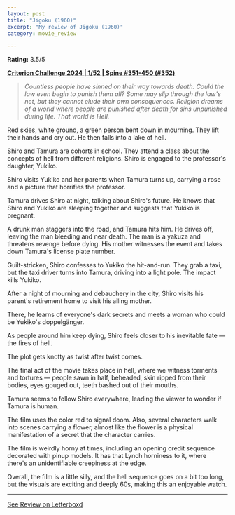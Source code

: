 ```yaml
---
layout: post
title: "Jigoku (1960)"
excerpt: "My review of Jigoku (1960)"
category: movie_review

---
```


**Rating:** 3.5/5

<b><a href="https://boxd.it/qWjuA/detail" title="Criterion Challenge 2024 | 1/52 | Spine #351-450 (#352)">Criterion Challenge 2024 | 1/52 | Spine #351-450 (#352)</a></b>

<blockquote>
<i>Countless people have sinned on their way towards death. Could the law even begin to punish them all? Some may slip through the law's net, but they cannot elude their own consequences. Religion dreams of a world where people are punished after death for sins unpunished during life. That world is Hell.</i>
</blockquote>Red skies, white ground, a green person bent down in mourning. They lift their hands and cry out. He then falls into a lake of hell.

Shiro and Tamura are cohorts in school. They attend a class about the concepts of hell from different religions. Shiro is engaged to the professor's daughter, Yukiko.

Shiro visits Yukiko and her parents when Tamura turns up, carrying a rose and a picture that horrifies the professor.

Tamura drives Shiro at night, talking about Shiro's future. He knows that Shiro and Yukiko are sleeping together and suggests that Yukiko is pregnant.

A drunk man staggers into the road, and Tamura hits him. He drives off, leaving the man bleeding and near death. The man is a yakuza and threatens revenge before dying. His mother witnesses the event and takes down Tamura's license plate number.

Guilt-stricken, Shiro confesses to Yukiko the hit-and-run. They grab a taxi, but the taxi driver turns into Tamura, driving into a light pole. The impact kills Yukiko.

After a night of mourning and debauchery in the city, Shiro visits his parent's retirement home to visit his ailing mother.

There, he learns of everyone's dark secrets and meets a woman who could be Yukiko's doppelgänger.

As people around him keep dying, Shiro feels closer to his inevitable fate — the fires of hell.

The plot gets knotty as twist after twist comes.

The final act of the movie takes place in hell, where we witness torments and tortures — people sawn in half, beheaded, skin ripped from their bodies, eyes gouged out, teeth bashed out of their mouths.

Tamura seems to follow Shiro everywhere, leading the viewer to wonder if Tamura is human.

The film uses the color red to signal doom. Also, several characters walk into scenes carrying a flower, almost like the flower is a physical manifestation of a secret that the character carries.

The film is weirdly horny at times, including an opening credit sequence decorated with pinup models. It has that Lynch horniness to it, where there's an unidentifiable creepiness at the edge.

Overall, the film is a little silly, and the hell sequence goes on a bit too long, but the visuals are exciting and deeply 60s, making this an enjoyable watch.

<hr>

[See Review on Letterboxd](https://boxd.it/5sT6NP)

